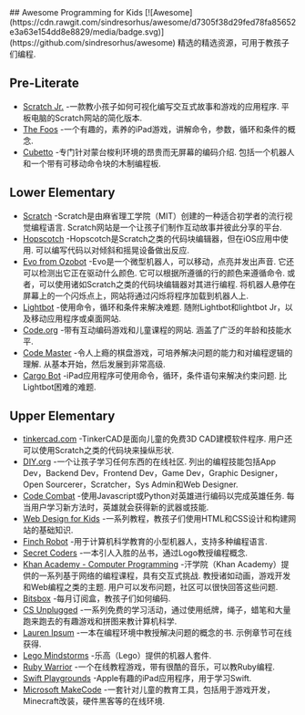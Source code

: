 <div class="github-widget" data-repo="HollyAdele/awesome-programming-for-kids"></div>
<script async src="https://pagead2.googlesyndication.com/pagead/js/adsbygoogle.js"></script><ins class="adsbygoogle" style="display:block" data-ad-client="ca-pub-6890694312814945" data-ad-slot="5473692530" data-ad-format="auto"  data-full-width-responsive="true"></ins><script>(adsbygoogle = window.adsbygoogle || []).push({});</script>
## Awesome Programming for Kids [![Awesome](https://cdn.rawgit.com/sindresorhus/awesome/d7305f38d29fed78fa85652e3a63e154dd8e8829/media/badge.svg)](https://github.com/sindresorhus/awesome)
精选的精选资源，可用于教孩子们编程. 


## Pre-Literate
* [Scratch Jr.](https://www.scratchjr.org/)  -一款教小孩子如何可视化编写交互式故事和游戏的应用程序. 平板电脑的Scratch网站的简化版本. 
* [The Foos](https://itunes.apple.com/app/id923441570) -一个有趣的，素养的iPad游戏，讲解命令，参数，循环和条件的概念. 
* [Cubetto](https://www.primotoys.com/)  -专门针对蒙台梭利环境的昂贵而无屏幕的编码介绍. 包括一个机器人和一个带有可移动命令块的木制编程板. 

## Lower Elementary 
* [Scratch](https://scratch.mit.edu/)  -Scratch是由麻省理工学院（MIT）创建的一种适合初学者的流行视觉编程语言.  Scratch网站是一个让孩子们制作互动故事并彼此分享的平台.
* [Hopscotch](https://www.gethopscotch.com/)  -Hopscotch是Scratch之类的代码块编辑器，但在iOS应用中使用. 可以编写代码以对倾斜和摇晃设备做出反应. 
* [Evo from Ozobot](https://ozoblockly.com/editor?lang=en&robot=evo&mode=2)  -Evo是一个微型机器人，可以移动，点亮并发出声音. 它还可以检测出它正在驱动什么颜色. 它可以根据所遵循的行的颜色来遵循命令. 或者，可以使用诸如Scratch之类的代码块编辑器对其进行编程. 将机器人悬停在屏幕上的一个闪烁点上，网站将通过闪烁将程序加载到机器人上. 
* [Lightbot](https://lightbot.com/)  -使用命令，循环和条件来解决难题. 随附Lightbot和lightbot Jr，以及移动应用程序或桌面网站. 
* [Code.org](https://studio.code.org/)  -带有互动编码游戏和儿童课程的网站. 涵盖了广泛的年龄和技能水平.
* [Code Master](https://www.thinkfun.com/products/code-master/)  -令人上瘾的棋盘游戏，可培养解决问题的能力和对编程逻辑的理解. 从基本开始，然后发展到非常高级. 
* [Cargo Bot](https://itunes.apple.com/us/app/cargo-bot/id519690804?mt=8)  -iPad应用程序可使用命令，循环，条件语句来解决约束问题. 比Lightbot困难的难题.


## Upper Elementary
* [tinkercad.com](https://www.tinkercad.com/things?type=codeblocks&view_mode=default)  -TinkerCAD是面向儿童的免费3D CAD建模软件程序. 用户还可以使用Scratch之类的代码块来操纵形状.
* [DIY.org](https://diy.org/skills)  -一个让孩子学习任何东西的在线社区. 列出的编程技能包括App Dev，Backend Dev，Frontend Dev，Game Dev，Graphic Designer，Open Sourcerer，Scratcher，Sys Admin和Web Designer. 
* [Code Combat](https://codecombat.com/)  -使用Javascript或Python对英雄进行编码以完成英雄任务. 每当用户学习新方法时，英雄就会获得新的武器或技能. 
* [Web Design for Kids](https://webdesign.tutsplus.com/series/web-design-for-kids--cms-823) -一系列教程，教孩子们使用HTML和CSS设计和构建网站的基础知识.
* [Finch Robot](https://www.birdbraintechnologies.com/finch2/) -用于计算机科学教育的小型机器人，支持多种编程语言.
* [Secret Coders](http://www.secret-coders.com/buy-the-books/) -一本引人入胜的丛书，通过Logo教授编程概念. 
* [Khan Academy - Computer Programming](https://www.khanacademy.org/computing/computer-programming)  -汗学院（Khan Academy）提供的一系列基于网络的编程课程，具有交互式挑战. 教授诸如动画，游戏开发和Web编程之类的主题. 用户可以发布问题，社区可以很快回答这些问题.  
* [Bitsbox](https://bitsbox.com/) -每月订阅盒，教孩子们如何编码.
* [CS Unplugged](http://csunplugged.org/) -一系列免费的学习活动，通过使用纸牌，绳子，蜡笔和大量跑来跑去的有趣游戏和拼图来教计算机科学.
* [Lauren Ipsum](http://laurenipsum.org/)  -一本在编程环境中教授解决问题的概念的书. 示例章节可在线获得.
* [Lego Mindstorms](http://www.lego.com/en-us/mindstorms/?domainredir=mindstorms.lego.com) -乐高（Lego）提供的机器人套件.
* [Ruby Warrior](https://www.bloc.io/ruby-warrior#/) -一个在线教程游戏，带有很酷的音乐，可以教Ruby编程.
* [Swift Playgrounds](http://www.apple.com/swift/playgrounds/) -Apple有趣的iPad应用程序，用于学习Swift.
* [Microsoft MakeCode](https://www.microsoft.com/en-us/makecode) -一套针对儿童的教育工具，包括用于游戏开发，Minecraft改装，硬件黑客等的在线环境.
